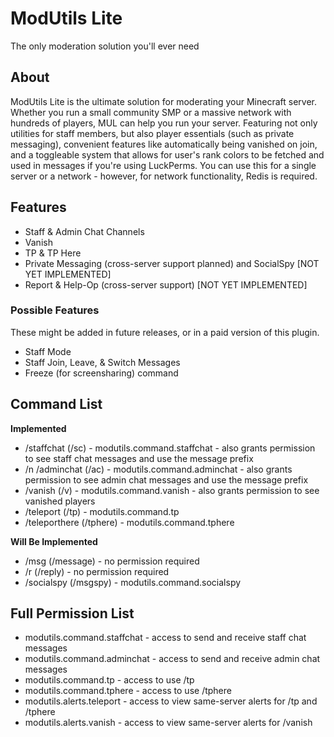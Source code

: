 # ModUtils Lite
The only moderation solution you'll ever need

## About
ModUtils Lite is the ultimate solution for moderating your Minecraft server. Whether you run a small community SMP or a massive network with hundreds of players, MUL can help you run your server. Featuring not only utilities for staff members, but also player essentials (such as private messaging), convenient features like automatically being vanished on join, and a toggleable system that allows for user's rank colors to be fetched and used in messages if you're using LuckPerms.
You can use this for a single server or a network - however, for network functionality, Redis is required.

## Features
- Staff & Admin Chat Channels
- Vanish
- TP & TP Here
- Private Messaging (cross-server support planned) and SocialSpy [NOT YET IMPLEMENTED]
- Report & Help-Op (cross-server support) [NOT YET IMPLEMENTED]

### Possible Features
These might be added in future releases, or in a paid version of this plugin.
- Staff Mode
- Staff Join, Leave, & Switch Messages
- Freeze (for screensharing) command

## Command List

__Implemented__
- /staffchat (/sc) - modutils.command.staffchat - also grants permission to see staff chat messages and use the message prefix
- /n /adminchat (/ac) - modutils.command.adminchat - also grants permission to see admin chat messages and use the message prefix
- /vanish (/v) - modutils.command.vanish - also grants permission to see vanished players
- /teleport (/tp) - modutils.command.tp
- /teleporthere (/tphere) - modutils.command.tphere

__Will Be Implemented__
- /msg (/message) - no permission required
- /r (/reply) - no permission required
- /socialspy (/msgspy) - modutils.command.socialspy

## Full Permission List
- modutils.command.staffchat - access to send and receive staff chat messages
- modutils.command.adminchat - access to send and receive admin chat messages
- modutils.command.tp - access to use /tp
- modutils.command.tphere - access to use /tphere
- modutils.alerts.teleport - access to view same-server alerts for /tp and /tphere
- modutils.alerts.vanish - access to view same-server alerts for /vanish
